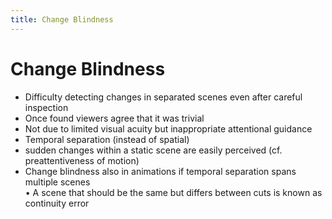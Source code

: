 ```yaml
---
title: Change Blindness
---
```


# Change Blindness
- Difficulty detecting changes in separated scenes even after careful inspection  
- Once found viewers agree that it was trivial 
- Not due to limited visual acuity but inappropriate attentional guidance  
- Temporal separation (instead of spatial)  
- sudden changes within a static scene are easily perceived (cf. preattentiveness of motion)
- Change blindness also in animations if temporal separation spans multiple scenes  
• A scene that should be the same but differs between cuts is known as continuity error


